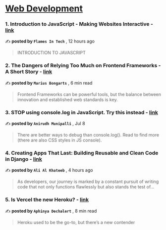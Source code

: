 
<h1><a href=https://medium.com/tag/web-development/recommended target="_blank" rel="noopener noreferrer">Web Development</a></h1>
<h3>1. Introduction to JavaScript - Making Websites Interactive - <a href=https://medium.com/@flamesintech/introduction-to-javascript-making-websites-interactive-8bb191605658?source=tag_recommended_feed---------0-84----------web_development----------adcade0a_a4a9_4042_8ace_c42d4db3c48d------- target="_blank" rel="noopener noreferrer">link</a></h3>

✍️ **posted by `Flames In Tech`** <date> , 12 hours ago</date>

<blockquote>INTRODUCTION TO JAVASCRIPT</blockquote>

<h3>2. The Dangers of Relying Too Much on Frontend Frameworks - A Short Story - <a href=https://medium.com/@mariusbongarts/the-dangers-of-relying-too-much-on-frontend-frameworks-a-short-story-a1821fc3918c?source=tag_recommended_feed---------1-107----------web_development----------adcade0a_a4a9_4042_8ace_c42d4db3c48d------- target="_blank" rel="noopener noreferrer">link</a></h3>

✍️ **posted by `Marius Bongarts`** <date> , 6 min read</date>

<blockquote>Frontend Frameworks can be powerful tools, but the balance between innovation and established web standards is key.</blockquote>

<h3>3. STOP using console.log in JavaScript. Try this instead - <a href=https://medium.com/@anirudh.munipalli/stop-using-console-log-in-javascript-try-these-instead-72490d895a24?source=tag_recommended_feed---------2-85----------web_development----------adcade0a_a4a9_4042_8ace_c42d4db3c48d------- target="_blank" rel="noopener noreferrer">link</a></h3>

✍️ **posted by `Anirudh Munipalli`** <date> , Jul 8</date>

<blockquote>There are better ways to debug than console.log(). Read to find more (there are also CSS styles in JS console).</blockquote>

<h3>4. Creating Apps That Last: Building Reusable and Clean Code in Django - <a href=https://medium.com/@khateebal.ae/creating-apps-that-last-building-reusable-and-clean-code-in-django-be4916ab917?source=tag_recommended_feed---------3-84----------web_development----------adcade0a_a4a9_4042_8ace_c42d4db3c48d------- target="_blank" rel="noopener noreferrer">link</a></h3>

✍️ **posted by `Ali Al Khateeb`** <date> , 4 hours ago</date>

<blockquote>As developers, our journey is marked by a constant pursuit of writing code that not only functions flawlessly but also stands the test of…</blockquote>

<h3>5. Is Vercel the new Heroku? - <a href=https://medium.com/@PurpleGreenLemon/is-vercel-the-new-heroku-9c5deced261c?source=tag_recommended_feed---------4-107----------web_development----------adcade0a_a4a9_4042_8ace_c42d4db3c48d------- target="_blank" rel="noopener noreferrer">link</a></h3>

✍️ **posted by `Aphinya Dechalert`** <date> , 8 min read</date>

<blockquote>Heroku used to be the go-to, but there’s a new contender</blockquote>

